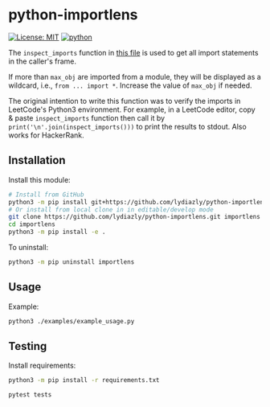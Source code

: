 # python-importlens

[![License: MIT](https://img.shields.io/badge/License-MIT-yellow.svg)](./LICENSE)
[![python](https://img.shields.io/badge/Python-3.10--3.12-3776AB?logo=python&logoColor=white)](https://www.python.org)

The `inspect_imports` function in [this file](./src/importlens/importlens.py) is used to get all import statements in the caller's frame.

If more than `max_obj` are imported from a module, they will be displayed as a wildcard, i.e., `from ... import *`. Increase the value of `max_obj` if needed.

The original intention to write this function was to verify the imports in LeetCode's Python3 environment.
For example, in a LeetCode editor, copy & paste `inspect_imports` function then call it by `print('\n'.join(inspect_imports()))` to print the results to stdout.
Also works for HackerRank.

## Installation

Install this module:

```sh
# Install from GitHub
python3 -m pip install git+https://github.com/lydiazly/python-importlens.git
# Or install from local clone in in editable/develop mode
git clone https://github.com/lydiazly/python-importlens.git importlens
cd importlens
python3 -m pip install -e .
```

To uninstall:

```sh
python3 -m pip uninstall importlens
```

## Usage

Example:

```sh
python3 ./examples/example_usage.py
```

## Testing

Install requirements:

```sh
python3 -m pip install -r requirements.txt
```

```sh
pytest tests
```
